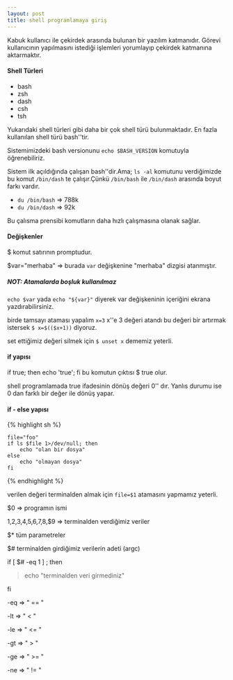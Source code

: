 ```yaml
---
layout: post
title: shell programlamaya giriş
---
```




Kabuk kullanıcı ile çekirdek arasında bulunan bir yazılım katmanıdır. Görevi 
kullanıcının yapılmasını istediği işlemleri yorumlayıp çekirdek katmanına aktarmaktır.

#### Shell Türleri
* bash
* zsh
* dash
* csh
* tsh

Yukarıdaki shell türleri gibi daha bir çok shell türü bulunmaktadır. En fazla kullanılan shell türü bash''tir.


Sistemimizdeki bash versionunu `echo $BASH_VERSION` komutuyla öğrenebiliriz.

Sistem ilk açıldığında çalışan bash''dir.Ama;
`ls -al` komutunu verdiğimizde bu komut `/bin/dash` te çalışır.Çünkü `/bin/bash` ile `/bin/dash` arasında boyut farkı vardır.

* `du /bin/bash` => 788k
* `du /bin/dash` => 92k 

Bu çalısma prensibi komutların daha hızlı çalışmasına olanak sağlar.

#### Değişkenler

$ komut satırının promptudur.

$var="merhaba" => burada `var` değişkenine "merhaba" dizgisi atanmıştır.

##### NOT: Atamalarda boşluk kullanılmaz

`echo $var` yada `echo "${var}"` diyerek var değişkeninin içeriğini ekrana yazdırabilirsiniz.

birde tamsayı ataması yapalım `x=3` x''e 3 değeri atandı bu değeri bir artırmak istersek `$ x=$(($x+1))` diyoruz.

set ettiğimiz değeri silmek için `$ unset x` dememiz yeterli.

#### if yapısı



if true; then echo 'true'; fi
bu komutun çıktısı $ true olur.

shell programlamada true ifadesinin dönüş değeri 0'' dır. Yanlıs durumu ise 0 dan farklı bir değer ile dönüş yapar.

#### if - else yapısı


{% highlight sh %}

	file="foo"
	if ls $file 1>/dev/null; then
		echo "olan bir dosya"
	else
		echo "olmayan dosya"
	fi

{% endhighlight %}

 verilen değeri terminalden almak için `file=$1` atamasını yapmamız yeterli.


 $0  => programın ismi

  $1,$2,$3,$4,$5,$6,$7,$8,$9   => terminalden verdiğimiz veriler

 $*  tüm parametreler

$# terminalden girdiğimiz verilerin adeti (argc)


if [ $# -eq 1 ] ; then

> echo "terminalden veri girmediniz" 

fi

-eq => " == "

-lt => " < "

-le => " <= "

-gt => " > "

-ge => " >= "

-ne => " != "
